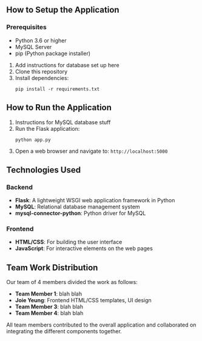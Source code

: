 ## How to Setup the Application

### Prerequisites
- Python 3.6 or higher
- MySQL Server
- pip (Python package installer)

1. Add instructions for database set up here
1. Clone this repository
2. Install dependencies:
   ```
   pip install -r requirements.txt
   ```

## How to Run the Application

1. Instructions for MySQL database stuff
2. Run the Flask application:
   ```
   python app.py
   ```
4. Open a web browser and navigate to: `http://localhost:5000`

## Technologies Used

### Backend
- **Flask**: A lightweight WSGI web application framework in Python
- **MySQL**: Relational database management system
- **mysql-connector-python**: Python driver for MySQL

### Frontend
- **HTML/CSS**: For building the user interface
- **JavaScript**: For interactive elements on the web pages


## Team Work Distribution

Our team of 4 members divided the work as follows:

- **Team Member 1**: blah blah
- **Joie Yeung**: Frontend HTML/CSS templates, UI design
- **Team Member 3**: blah blah
- **Team Member 4**: blah blah

All team members contributed to the overall application and collaborated on integrating the different components together.